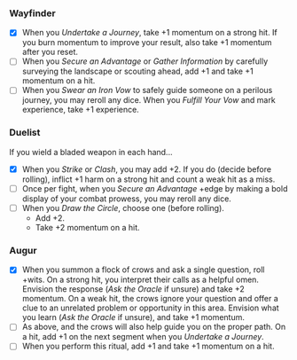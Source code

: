 ### Wayfinder

- [x] When you *Undertake a Journey*, take +1 momentum on a strong hit. If you burn momentum to improve your result, also take +1 momentum after you reset.
- [ ] When you *Secure an Advantage* or *Gather Information* by carefully surveying the landscape or scouting ahead, add +1 and take +1 momentum on a hit.
- [ ] When you *Swear an Iron Vow* to safely guide someone on a perilous journey, you may reroll any dice. When you *Fulfill Your Vow* and mark experience, take +1 experience.

### Duelist

If you wield a bladed weapon in each hand...

- [x] When you *Strike* or *Clash*, you may add +2. If you do (decide before rolling), inflict +1 harm on a strong hit and count a weak hit as a miss.
- [ ] Once per fight, when you *Secure an Advantage* +edge by making a bold display of your combat prowess, you may reroll any dice.
- [ ] When you *Draw the Circle*, choose one (before rolling).
  * Add +2.
  * Take +2 momentum on a hit.
  
### Augur

- [x] When you summon a flock of crows and ask a single question, roll +wits. On a strong hit, you interpret their calls as a helpful omen. Envision the response (*Ask the Oracle* if unsure) and take +2 momentum. On a weak hit, the crows ignore your question and offer a clue to an unrelated problem or opportunity in this area. Envision what you learn (*Ask the Oracle* if unsure), and take +1 momentum.
- [ ] As above, and the crows will also help guide you on the proper path. On a hit, add +1 on the next segment when you *Undertake a Journey*.
- [ ] When you perform this ritual, add +1 and take +1 momentum on a hit.
